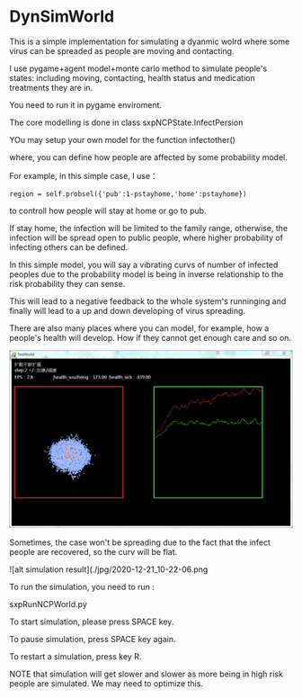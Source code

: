 # DynSimWorld

This is a simple implementation for simulating a dyanmic wolrd where some virus can be spreaded as people are moving and contacting.

I use pygame+agent model+monte carlo method to simulate people's states: including moving, contacting, health status and medication treatments they are in.

You need to run it in pygame enviroment.

The core modelling is done in class sxpNCPState.InfectPersion

YOu may setup your own model for the function infectother()

where, you can define how people are affected by some probability model.

For example, in this simple case, I use：
    
    region = self.probsel({'pub':1-pstayhome,'home':pstayhome})

to controll how people will stay at home or go to pub.

If stay home, the infection will be limited to the family range, otherwise, the infection will be spread open to public people, where higher probability of infecting others can be defined.

In this simple model, you will say a vibrating curvs of number of infected peoples due to the probability model is being in inverse relationship to the risk probability they can sense.

This will lead to a negative feedback to the whole system's runninging and finally will lead to a up and down developing of virus spreading.

There are also many places where you can model, for example, how a people's health will develop. How if they cannot get enough care and so on.

![alt simulation result](./jpg/2020-12-21_9-43-35.png)

Sometimes, the case won't be spreading due to the fact that the infect people are recovered, so the curv will be flat.

![alt simulation result](./jpg/2020-12-21_10-22-06.png

To run the simulation, you need to run :

sxpRunNCPWorld.py

To start simulation, please press SPACE key.

To pause simulation, press SPACE key again.

To restart a simulation, press key R.

NOTE that simulation will get slower and slower as more being in high risk people are simulated. We may need to optimize this.